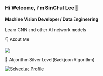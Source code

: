 ### Hi Welcome, i'm SinChul Lee 👋

#### Machine Vision Developer / Data Engineering
Learn CNN and other AI network models

👇 About Me

[<img src="https://img.shields.io/badge/notion-000000?style=flat-square&logo=notion&logoColor=white"/>](https://comfortable-carnation-df7.notion.site/5060b74125974298ad186c0bc51e3eb0?pvs=4)


🏅 Algorithm Silver Level(Baekjoon Algorithm) 

[![Solved.ac Profile](http://mazassumnida.wtf/api/v2/generate_badge?boj=dltlscjf11)](https://solved.ac/dltlscjf11/)  
